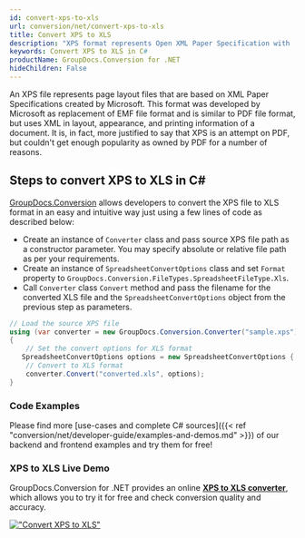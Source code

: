 ```yaml
---
id: convert-xps-to-xls
url: conversion/net/convert-xps-to-xls
title: Convert XPS to XLS
description: "XPS format represents Open XML Paper Specification with .xps extension. Learn how to convert XPS to XLS file programmatically in C# language using GroupDocs.Conversion for .NET library."
keywords: Convert XPS to XLS in C#
productName: GroupDocs.Conversion for .NET
hideChildren: False
---
```


An XPS file represents page layout files that are based on XML Paper Specifications created by Microsoft. This format was developed by Microsoft as replacement of EMF file format and is similar to PDF file format, but uses XML in layout, appearance, and printing information of a document. It is, in fact, more justified to say that XPS is an attempt on PDF, but couldn't get enough popularity as owned by PDF for a number of reasons.

## Steps to convert XPS to XLS in C#

[GroupDocs.Conversion](https://products.groupdocs.com/conversion/net) allows developers to convert the XPS file to XLS format in an easy and intuitive way just using a few lines of code as described below:

* Create an instance of `Converter` class and pass source XPS file path as a constructor parameter. You may specify absolute or relative file path as per your requirements. 
* Create an instance of `SpreadsheetConvertOptions` class and set `Format` property to `GroupDocs.Conversion.FileTypes.SpreadsheetFileType.Xls`.
* Call `Converter` class `Convert` method and pass the filename for the converted XLS file and the `SpreadsheetConvertOptions` object from the previous step as parameters.

```csharp
// Load the source XPS file
using (var converter = new GroupDocs.Conversion.Converter("sample.xps"))
{
    // Set the convert options for XLS format
   SpreadsheetConvertOptions options = new SpreadsheetConvertOptions { Format = GroupDocs.Conversion.FileTypes.SpreadsheetFileType.Xls };
    // Convert to XLS format
    converter.Convert("converted.xls", options);
}
```

### Code Examples

Please find more [use-cases and complete C# sources]({{< ref "conversion/net/developer-guide/examples-and-demos.md" >}}) of our backend and frontend examples and try them for free!

### XPS to XLS Live Demo

GroupDocs.Conversion for .NET provides an online [**XPS to XLS converter**](https://products.groupdocs.app/conversion/xps-to-xls), which allows you to try it for free and check conversion quality and accuracy.

[!["Convert XPS to XLS"](conversion/net/images/convert-to-xls/convert-xps-to-xls.png)](https://products.groupdocs.app/conversion/xps-to-xls)